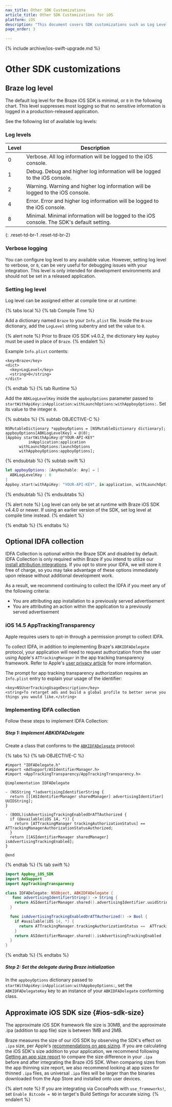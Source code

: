 ```yaml
---
nav_title: Other SDK Customizations
article_title: Other SDK Customizations for iOS
platform: iOS
description: "This document covers SDK customizations such as Log Level, IDFA Collection, and other customizations."
page_order: 3

---
```


{% include archive/ios-swift-upgrade.md %}


# Other SDK customizations

## Braze log level

The default log level for the Braze iOS SDK is minimal, or `8` in the following chart. This level suppresses most logging so that no sensitive information is logged in a production-released application.

See the following list of available log levels:

### Log levels

| Level    | Description |
|----------|-------------|
| 0        | Verbose. All log information will be logged to the iOS console.  |
| 1        | Debug. Debug and higher log information will be logged to the iOS console.  |
| 2        | Warning. Warning and higher log information will be logged to the iOS console.  |
| 4        | Error. Error and higher log information will be logged to the iOS console.  |
| 8        | Minimal. Minimal information will be logged to the iOS console. The SDK's default setting. |
{: .reset-td-br-1 .reset-td-br-2}

### Verbose logging

You can configure log level to any available value. However, setting log level to verbose, or `0`, can be very useful for debugging issues with your integration. This level is only intended for development environments and should not be set in a released application.

### Setting log level

Log level can be assigned either at compile time or at runtime:

{% tabs local %}
{% tab Compile Time %}

Add a dictionary named `Braze` to your `Info.plist` file. Inside the `Braze` dictionary, add the `LogLevel` string subentry and set the value to `0`. 

{% alert note %}
Prior to Braze iOS SDK v4.0.2, the dictionary key `Appboy` must be used in place of `Braze`.
{% endalert %} 

Example `Info.plist` contents:

```
<key>Braze</key>
<dict>
  <key>LogLevel</key>
  <string>0</string>
</dict>
```

{% endtab %}
{% tab Runtime %}

Add the `ABKLogLevelKey` inside the `appboyOptions` parameter passed to `startWithApiKey:inApplication:withLaunchOptions:withAppboyOptions:`. Set its value to the integer `0`.

{% subtabs %}
{% subtab OBJECTIVE-C %}

```objc
NSMutableDictionary *appboyOptions = [NSMutableDictionary dictionary];
appboyOptions[ABKLogLevelKey] = @(0);
[Appboy startWithApiKey:@"YOUR-API-KEY"
          inApplication:application
      withLaunchOptions:launchOptions
      withAppboyOptions:appboyOptions];
```

{% endsubtab %}
{% subtab swift %}

```swift
let appboyOptions: [AnyHashable: Any] = [
  ABKLogLevelKey : 0
]
Appboy.start(withApiKey: "YOUR-API-KEY", in:application, withLaunchOptions:launchOptions, withAppboyOptions:appboyOptions)
```

{% endsubtab %}
{% endsubtabs %}

{% alert note %}
Log level can only be set at runtime with Braze iOS SDK v4.4.0 or newer. If using an earlier version of the SDK, set log level at compile time instead.
{% endalert %} 

{% endtab %}
{% endtabs %}

## Optional IDFA collection

IDFA Collection is optional within the Braze SDK and disabled by default. IDFA Collection is only required within Braze if you intend to utilize our [install attribution integrations][21]. If you opt to store your IDFA, we will store it free of charge, so you may take advantage of these options immediately upon release without additional development work.

As a result, we recommend continuing to collect the IDFA if you meet any of the following criteria:

- You are attributing app installation to a previously served advertisement
- You are attributing an action within the application to a previously served advertisement

### iOS 14.5 AppTrackingTransparency

Apple requires users to opt-in through a permission prompt to collect IDFA.

To collect IDFA, in addition to implementing Braze's `ABKIDFADelegate` protocol, your application will need to request authorization from the user using Apple's `ATTrackingManager` in the app tracking transparency framework. Refer to Apple's [user privacy article](https://developer.apple.com/app-store/user-privacy-and-data-use/) for more information.

The prompt for app tracking transparency authorization requires an `Info.plist` entry to explain your usage of the identifier:

```
<key>NSUserTrackingUsageDescription</key>
<string>To retarget ads and build a global profile to better serve you things you would like.</string>
```

### Implementing IDFA collection

Follow these steps to implement IDFA Collection:

##### Step 1: Implement ABKIDFADelegate

Create a class that conforms to the [`ABKIDFADelegate`][29] protocol:

{% tabs %}
{% tab OBJECTIVE-C %}

```objc
#import "IDFADelegate.h"
#import <AdSupport/ASIdentifierManager.h>
#import <AppTrackingTransparency/AppTrackingTransparency.h>

@implementation IDFADelegate

- (NSString *)advertisingIdentifierString {
  return [[[ASIdentifierManager sharedManager] advertisingIdentifier] UUIDString];
}

- (BOOL)isAdvertisingTrackingEnabledOrATTAuthorized {
  if (@available(iOS 14, *)) {
    return [ATTrackingManager trackingAuthorizationStatus] == ATTrackingManagerAuthorizationStatusAuthorized;
  }
  return [[ASIdentifierManager sharedManager] isAdvertisingTrackingEnabled];
}

@end
```

{% endtab %}
{% tab swift %}

```swift
import Appboy_iOS_SDK
import AdSupport
import AppTrackingTransparency

class IDFADelegate: NSObject, ABKIDFADelegate {
   func advertisingIdentifierString() -> String {
    return ASIdentifierManager.shared().advertisingIdentifier.uuidString
  }

  func isAdvertisingTrackingEnabledOrATTAuthorized() -> Bool {
    if #available(iOS 14, *) {
      return ATTrackingManager.trackingAuthorizationStatus ==  ATTrackingManager.AuthorizationStatus.authorized
    }
    return ASIdentifierManager.shared().isAdvertisingTrackingEnabled
  }
}
```
{% endtab %}
{% endtabs %}

##### Step 2: Set the delegate during Braze initialization

In the `appboyOptions` dictionary passed to `startWithApiKey:inApplication:withAppboyOptions:`, set the `ABKIDFADelegateKey` key to an instance of your `ABKIDFADelegate` conforming class.

## Approximate iOS SDK size {#ios-sdk-size}

The approximate iOS SDK framework file size is 30MB, and the approximate .ipa (addition to app file) size is between 1MB and 2MB.

Braze measures the size of our iOS SDK by observing the SDK's effect on `.ipa` size, per Apple's [recommendations on app sizing][31]. If you are calculating the iOS SDK's size addition to your application, we recommend following [Getting an app size report][31] to compare the size difference in your `.ipa` before and after integrating the Braze iOS SDK. When comparing sizes from the app thinning size report, we also recommend looking at app sizes for thinned `.ipa` files, as universal `.ipa` files will be larger than the binaries downloaded from the App Store and installed onto user devices.

{% alert note %}
If you are integrating via CocoaPods with `use_frameworks!`, set `Enable Bitcode = NO` in target's Build Settings for accurate sizing.
{% endalert %}

[21]: {{site.baseurl}}/partners/advertising_technologies/attribution/adjust/
[29]: https://github.com/Appboy/appboy-ios-sdk/blob/master/AppboyKit/include/ABKIDFADelegate.h
[31]: https://developer.apple.com/library/content/qa/qa1795/_index.html
